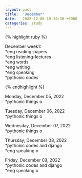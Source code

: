 ```yaml
---
layout: post
title:  "December"
date:   2022-12-06 19:30:30 +0900
categories: study
---
```








{% highlight ruby %}


December week1:  
*eng reading-papers  
*eng listening-lectures      
*eng words  
*eng writing  
*eng speaking  
*pythonic codes  


{% endhighlight %}  





Monday, December 05, 2022    
*pythonic things
o  


Tuesday, December 06, 2022    
*pythonic things
o  


Wednesday, December 07, 2022    
*pythonic things
o  


Thursday, December 08, 2022    
*pythonic codes and django  
*eng speaking
o  


Friday, December 09, 2022    
*pythonic codes and django  
*eng speaking
o  




